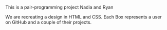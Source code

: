 This is a pair-programming project
Nadia and Ryan

We are recreating a design in HTML and CSS. Each Box represents a user on GitHub and a couple of their projects.

